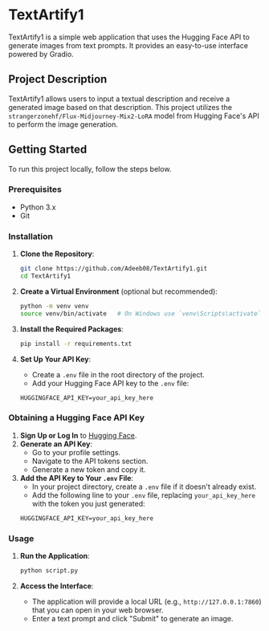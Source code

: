 # TextArtify1

TextArtify1 is a simple web application that uses the Hugging Face API to generate images from text prompts. It provides an easy-to-use interface powered by Gradio.

## Project Description

TextArtify1 allows users to input a textual description and receive a generated image based on that description. This project utilizes the `strangerzonehf/Flux-Midjourney-Mix2-LoRA` model from Hugging Face's API to perform the image generation.

## Getting Started

To run this project locally, follow the steps below.

### Prerequisites

- Python 3.x
- Git

### Installation

1. **Clone the Repository**:
    ```sh
    git clone https://github.com/Adeeb08/TextArtify1.git
    cd TextArtify1
    ```

2. **Create a Virtual Environment** (optional but recommended):
    ```sh
    python -m venv venv
    source venv/bin/activate   # On Windows use `venv\Scripts\activate`
    ```

3. **Install the Required Packages**:
    ```sh
    pip install -r requirements.txt
    ```

4. **Set Up Your API Key**:
    - Create a `.env` file in the root directory of the project.
    - Add your Hugging Face API key to the `.env` file:
    ```env
    HUGGINGFACE_API_KEY=your_api_key_here
    ```

### Obtaining a Hugging Face API Key

1. **Sign Up or Log In** to [Hugging Face](https://huggingface.co/).
2. **Generate an API Key**:
    - Go to your profile settings.
    - Navigate to the API tokens section.
    - Generate a new token and copy it.
3. **Add the API Key to Your `.env` File**:
    - In your project directory, create a `.env` file if it doesn't already exist.
    - Add the following line to your `.env` file, replacing `your_api_key_here` with the token you just generated:
    ```env
    HUGGINGFACE_API_KEY=your_api_key_here
    ```

### Usage

1. **Run the Application**:
    ```sh
    python script.py
    ```

2. **Access the Interface**:
    - The application will provide a local URL (e.g., `http://127.0.0.1:7860`) that you can open in your web browser.
    - Enter a text prompt and click "Submit" to generate an image.

